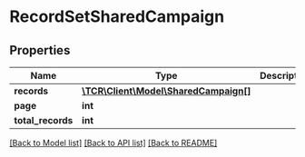 # RecordSetSharedCampaign

## Properties
Name | Type | Description | Notes
------------ | ------------- | ------------- | -------------
**records** | [**\TCR\Client\Model\SharedCampaign[]**](SharedCampaign.md) |  | [optional] 
**page** | **int** |  | [optional] 
**total_records** | **int** |  | [optional] 

[[Back to Model list]](../../README.md#documentation-for-models) [[Back to API list]](../../README.md#documentation-for-api-endpoints) [[Back to README]](../../README.md)

